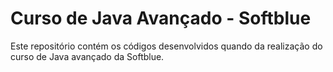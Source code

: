 # Curso de Java Avançado - Softblue
Este repositório contém os códigos desenvolvidos quando da realização do curso de Java avançado da Softblue.
